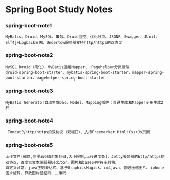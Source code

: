 Spring Boot Study Notes
===================================================
### spring-boot-note1
```
MyBatis、Druid、MySQL、事务、Druid监控、优化分页、JSONP、Swagger、JUnit、Slf4j+Logback日志、Undertow服务器支持http/https的双协议
```
### spring-boot-note2
```
MySQL Druid（简化）、MyBatis通用Mapper、 Pagehelper分页插件
druid-spring-boot-starter、mybatis-spring-boot-starter、mapper-spring-boot-starter、pagehelper-spring-boot-starter
```
### spring-boot-note3
```
MyBatis Generator自动生成Dao、Model、Mapping插件：普通生成和Mapper专用生成2种
```
### spring-boot-note4
```
 Tomcat的http/https的双协议（双端口）、支持Freemarker Html+Css+Js页面
```
### spring-boot-note5
```
上传文件(磁盘,阿里云OSS对象存储,大小限制,上传进度条)、Jetty服务器的http/https的双协议、百度富文本编辑器Ueditor、图片和base64字符串转换、
自定义异常、java正则表达式、基于GraphicsMagick、im4java、普通压缩图片、iphone图片旋转、算数图片验证码、二维码
```

